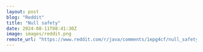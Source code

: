 ```yaml
---
layout: post
blog: "Reddit"
title: "Null safety"
date: 2024-08-11T08:41:30Z
image: images/reddit.png
remote_url: "https://www.reddit.com/r/java/comments/1epg4cf/null_safety/"
---
```

